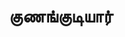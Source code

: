 ---
layout: tagpage
title: "குணங்குடியார்"
tag: குணங்குடியார்
description: "குணங்குடியார் தொடர்புடைய நூல்கள்/கட்டுரைகள்"
robots: noindex
---